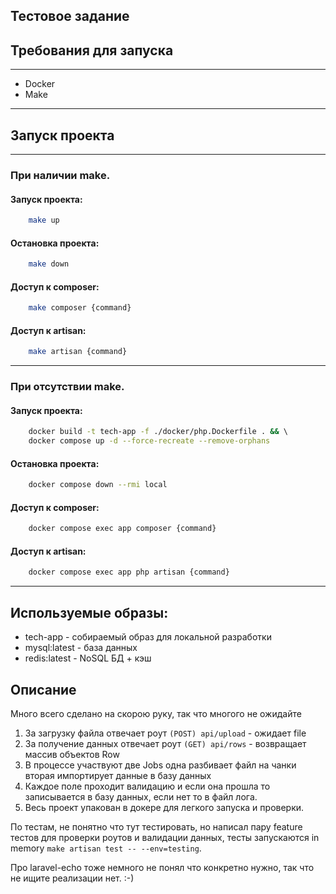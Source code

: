 Тестовое задание
---

## Требования для запуска

---

 - Docker
 - Make

---

## Запуск проекта

---

### При наличии make.

#### Запуск проекта:
```bash
    make up
```

#### Остановка проекта:
```bash
    make down 
```

#### Доступ к composer:
```bash
    make composer {command}
```

#### Доступ к artisan:
```bash
    make artisan {command}
```

---

### При отсутствии make.

#### Запуск проекта:
```bash
    docker build -t tech-app -f ./docker/php.Dockerfile . && \ 
    docker compose up -d --force-recreate --remove-orphans
```
#### Остановка проекта:
```bash
    docker compose down --rmi local
```

#### Доступ к composer:
```bash
    docker compose exec app composer {command}
```

#### Доступ к artisan:
```bash
    docker compose exec app php artisan {command}
```
---

## Используемые образы:

- tech-app - собираемый образ для локальной разработки
- mysql:latest - база данных
- redis:latest - NoSQL БД + кэш

## Описание

Много всего сделано на скорою руку, так что многого не ожидайте 

1. За загрузку файла отвечает роут `(POST) api/upload` - ожидает file
2. За получение данных отвечает роут `(GET) api/rows` - возвращает массив объектов Row
3. В процессе участвуют две Jobs одна разбивает файл на чанки вторая импортирует данные в базу данных
4. Каждое поле проходит валидацию и если она прошла то записывается в базу данных, если нет то в файл лога.
5. Весь проект упакован в докере для легкого запуска и проверки.

По тестам, не понятно что тут тестировать, но написал пару feature тестов для проверки роутов и валидации данных,
тесты запускаются in memory `make artisan test -- --env=testing`.

Про laravel-echo тоже немного не понял что конкретно нужно, так что не ищите реализации нет. :-) 
